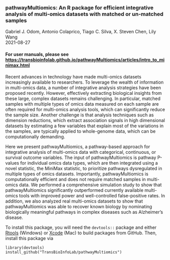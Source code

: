 ### pathwayMultiomics: An R package for efficient integrative analysis of multi-omics datasets with matched or un-matched samples

Gabriel J. Odom, Antonio Colaprico, Tiago C. Silva, X. Steven Chen, Lily Wang       
2021-08-27  

#### For user manuals, please see <https://transbioinfolab.github.io/pathwayMultiomics/articles/intro_to_minimax.html>

Recent advances in technology have made multi-omics datasets increasingly available to researchers. To leverage the wealth of information in multi-omics data, a number of integrative analysis strategies have been proposed recently. However, effectively extracting biological insights from these large, complex datasets remains challenging. In particular, matched samples with multiple types of omics data measured on each sample are often required for multi-omics analysis tools, which can significantly reduce the sample size. Another challenge is that analysis techniques such as dimension reductions, which extract association signals in high dimensional datasets by estimating a few variables that explain most of the variations in the samples, are typically applied to whole-genome data, which can be computationally demanding. 

Here we present pathwayMultiomics, a pathway-based approach for integrative analysis of multi-omics data with categorical, continuous, or survival outcome variables. The input of pathwayMultiomics is pathway P-values for individual omics data types, which are then integrated using a novel statistic, the MiniMax statistic, to prioritize pathways dysregulated in multiple types of omics datasets. Importantly, pathwayMultiomics is computationally efficient and does not require matched samples in multi-omics data. We performed a comprehensive simulation study to show that pathwayMultiomics significantly outperformed currently available multi-omics tools with improved power and well-controlled false-positive rates. In addition, we also analyzed real multi-omics datasets to show that pathwayMultiomics was able to recover known biology by nominating biologically meaningful pathways in complex diseases such as Alzheimer’s disease.

To install this package, you will need the `devtools::` package and either [Rtools](https://cran.r-project.org/bin/windows/Rtools/) (Windows) or [Xcode](https://developer.apple.com/xcode/) (Mac) to build packages from GitHub. Then, install this package via

```
library(devtools)
install_github("TransBioInfoLab/pathwayMultiomics")
```
